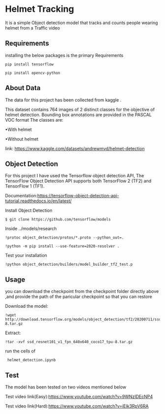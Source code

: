 
# Helmet Tracking

It is a simple Object detection model that tracks and counts people wearing helmet from a Traffic video


## Requirements
installing the below packages is the primary Requirements


    pip install tensorflow

    pip install opencv-python










## About Data

The data for this project has been collected from kaggle .

This dataset contains 764 images of 2 distinct classes for the objective of helmet detection.
Bounding box annotations are provided in the PASCAL VOC format
The classes are:

•With helmet

•Without helmet

link: https://www.kaggle.com/datasets/andrewmvd/helmet-detection

## Object Detection

For this project I have used the Tensorflow object detection API,
The TensorFlow Object Detection API supports both TensorFlow 2 (TF2) and TensorFlow 1 (TF1). 

Documentation:https://tensorflow-object-detection-api-tutorial.readthedocs.io/en/latest/

Install Object Detection 
    
    $ git clone https://github.com/tensorflow/models

Inside ../models/research  

    !protoc object_detection/protos/*.proto --python_out=.

    !python -m pip install --use-feature=2020-resolver .

Test your installation

    !python object_detection/builders/model_builder_tf2_test.p



## Usage

you can download the checkpoint from the checkpoint folder directly
above ,and provide the path of the paricular checkpoint so that you can restore

Download the model:

    !wget http://download.tensorflow.org/models/object_detection/tf2/20200711/ssd_resnet50_v1_fpn_640x640_coco17_tpu-8.tar.gz

Extract:

    !tar -xvf ssd_resnet101_v1_fpn_640x640_coco17_tpu-8.tar.gz    

run the cells of

     helmet_detection.ipynb 

     





## Test

The model has been tested on two videos mentioned below

Test video link(Easy):https://www.youtube.com/watch?v=9WNzIDEcNP4

Test video link(Hard):https://www.youtube.com/watch?v=iEIk3RpV6RA
 
